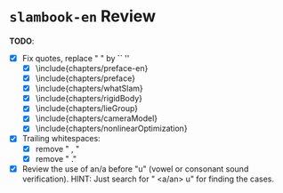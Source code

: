 # `slambook-en` Review

**TODO**:


- [x] Fix quotes, replace " " by `` ''
  - [x] \include{chapters/preface-en}
  - [x] \include{chapters/preface}
  - [x] \include{chapters/whatSlam}
  - [x] \include{chapters/rigidBody}
  - [x] \include{chapters/lieGroup}
  - [x] \include{chapters/cameraModel}
  - [x] \include{chapters/nonlinearOptimization}
- [x] Trailing whitespaces:
  - [x] remove " , "
  - [x] remove " ."
- [x] Review the use of an/a before "u" (vowel or consonant sound verification). HINT: Just search for " <a/an> u" for finding the cases.